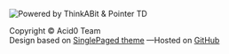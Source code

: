 
![Powered by ThinkABit & Pointer TD](img/footer.png)

Copyright &copy; Acid0 Team
<br/> 
Design based on 
[SinglePaged theme](https://github.com/t413/SinglePaged) &mdash;Hosted on [GitHub](https://github.com)
<br/>

&nbsp;

<a href="https://twitter.com/intermark_IT"><span class="fa-stack fa-lg">
    <i class="fa fa-circle fa-stack-2x"></i>
    <i class="fa fa-twitter fa-stack-1x" style="color: black;"></i>
</span></a>
<a href="https://www.linkedin.com/company/grupo-intermark/"><span class="fa-stack fa-lg">
    <i class="fa fa-circle fa-stack-2x"></i>
    <i class="fa fa-linkedin fa-stack-1x" style="color: black;"></i>
</span></a>
<a href="https://github.com/intermark-it/"><span class="fa-stack fa-lg">
    <i class="fa fa-circle fa-stack-2x"></i>
    <i class="fa fa-github fa-stack-1x" style="color: black;"></i>
</span></a>

&nbsp;